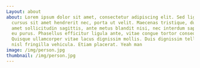 ```yaml
---
Layout: about
about: Lorem ipsum dolor sit amet, consectetur adipiscing elit. Sed ligula nisi,
  cursus sit amet hendrerit nec, porta ut velit. Maecenas tristique, dui sit
  amet sollicitudin sagittis, ante metus blandit nisi, nec interdum sapien lorem
  eu purus. Phasellus efficitur ligula ante, vitae congue tortor consequat at.
  Quisque ullamcorper vitae lacus dignissim mollis. Duis dignissim tellus quis
  nisl fringilla vehicula. Etiam placerat. Yeah man
image: /img/person.jpg
thumbnail: /img/person.jpg
---
```

